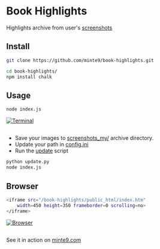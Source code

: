 # Book Highlights

Highlights archive from user's [screenshots](https://github.com/minte9/book-highlights/tree/main/files_archive/)

## Install

~~~sh
git clone https://github.com/minte9/book-highlights.git

cd book-highlights/
npm install chalk
~~~

## Usage

~~~sh
node index.js
~~~

[![Terminal](https://www.minte9.com/lib/images/github/book-highlights/highlight_02.png)](https://www.minte9.com)

##

- Save your images to [screenshots_my/](https://github.com/minte9/book-highlights/tree/main/files_archive/screenshots_my) archive directory.
- Update your path in [config.ini](https://github.com/minte9/book-highlights/tree/main/config/config.ini)
- Run the [update](https://github.com/minte9/book-highlights/blob/main/update.py) script 

~~~sh
python update.py
node index.js
~~~

##

## Browser

~~~sh
<iframe src="/book-highlights/public_html/index.htm" 
    width=450 height=350 frameborder=0 scrolling=no>
</iframe>
~~~

[![Browser](https://www.minte9.com/lib/images/github/book-highlights/m9_08.png)](https://www.minte9.com)

##

See it in action on [minte9.com](https://www.minte9.com)
